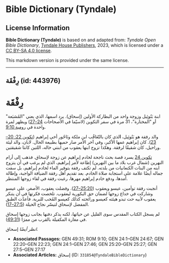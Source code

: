 # Bible Dictionary (Tyndale)

## License Information

**Bible Dictionary (Tyndale)** is based on and adapted from: _Tyndale Open Bible Dictionary_, [Tyndale House Publishers](https://tyndaleopenresources.com/), 2023, which is licensed under a [CC BY-SA 4.0 license](https://creativecommons.org/licenses/by-sa/4.0/legalcode.en).

This markdown version is provided under the same license.



--------------------------------

## رِفْقَة (id: 443976)

رِفْقَة
=======

ابنة بَتُوئِيل وزوجة واحد من البطاركة الأولين (إسحاق). يرد اسمها، الذي يعني "المُشبَعة" أو "المختارة"، 31 مرة في سفر التكوين (لاسيّما في الأصحاحات [24–27](https://ref.ly/Gen24:1-Gen27:46)) ويظهر لمرة واحدة في [رومية 9:10](https://ref.ly/Rom9:10).

والد رفقة هو بَتُوئِيل، **ا**لذي كان بالتّعَاقُب ابن ملكة ونَاحُور أخي إبراهيم ([تكوين 22: 20–23](https://ref.ly/Gen22:20-Gen22:23)). كان إبراهيم عمها الأكبر، وفي آخر الأمر صار حميها بطبيعة الحال. لابان، والد ليئة وراحيل، كان شقيقًا لرفقة. وهكذا تزوج ابنها يعقوب من ابنتي خاله، اللتين كانتا شقيقتين.

[تكوين 24](https://ref.ly/Gen24:1-Gen24:67) يسرد قصة بحث ناجحة لخادم إبراهيم عن زوجة لإسحاق. فذهب إلى أرام النهرين (شمال غرب بلاد ما بين النهرين) إطاعة لأمر إبراهيم، الذي لم يرغب في أن يتزوج ابنه من البنات الكنعانيات من بلدته. لم تكتف رفقة بتوفير الماء لخادم إبراهيم، بل سقت جماله أيضًا علامة على استجابة صلاة الخادم. بعد تقديم أهل رفقة الضيافة الواجبة، وإطالة أمدها، ودفع خادم إبراهيم مهرها، رغبت رفقة في لقاء زوجها المنتظر.

أنجبت رفقة توأمين، عيسو ويعقوب ([25:20–27](https://ref.ly/Gen25:20-Gen25:27)). وفضلت يعقوب، الأصغر، على عيسو وشاركت في خداع زوجها لضمان حق البكورية ليعقوب. تلخصت فكرتها في أن يتنكر يعقوب لأبيه حت تبدو هيئته كعيسو ورائحته كذلك كعيسو المُحب للبرية. فأعدّت الطبق المفضل لإسحاق لتيسّر نجاح الحيلة ([27:5–17](https://ref.ly/Gen27:5-Gen27:17)).

لم يسجل الكتاب المقدس سوى القليل عن حياتها، لكنه يذكر دفنها بجانب زوجها إسحاق في مغارة المكفيلة بالقرب من ممرَا ([49:31](https://ref.ly/Gen49:31)).

*انظر أيضًا* إسحاق.

* **Associated Passages:** GEN 49:31; ROM 9:10; GEN 24:1–GEN 24:67; GEN 22:20–GEN 22:23; GEN 24:1–GEN 27:46; GEN 25:20–GEN 25:27; GEN 27:5–GEN 27:17
* **Associated Articles:** إسحاق (ID: `331854@TyndaleBibleDictionary`)

